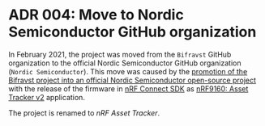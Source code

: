 # ADR 004: Move to Nordic Semiconductor GitHub organization

In February 2021, the project was moved from the `Bifravst` GitHub organization
to the official Nordic Semiconductor GitHub organization
(`Nordic Semiconductor`). This move was caused by the
[promotion of the Bifravst project into an official Nordic Semiconductor open-source project](https://github.com/bifravst/bifravst/issues/56)
with the release of the firmware in
[nRF Connect SDK](https://github.com/nrfconnect/sdk-nrf) as
[nRF9160: Asset Tracker v2](https://developer.nordicsemi.com/nRF_Connect_SDK/doc/1.5.0/nrf/applications/asset_tracker_v2/README.html)
application.

The project is renamed to _nRF Asset Tracker_.
